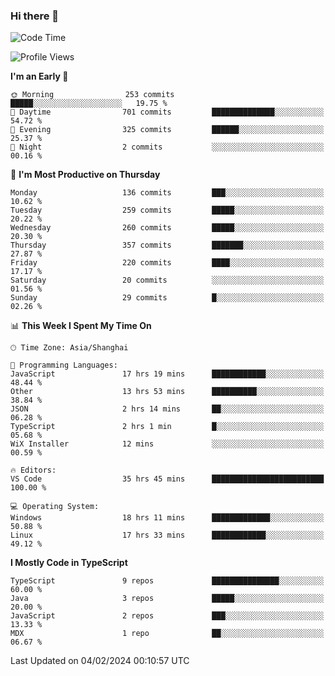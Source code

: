 ### Hi there 👋

<!--
**waynelwz/waynelwz** is a ✨ _special_ ✨ repository because its `README.md` (this file) appears on your GitHub profile.

Here are some ideas to get you started:

- 🔭 I’m currently working on ...
- 🌱 I’m currently learning ...
- 👯 I’m looking to collaborate on ...
- 🤔 I’m looking for help with ...
- 💬 Ask me about ...
- 📫 How to reach me: ...
- 😄 Pronouns: ...
- ⚡ Fun fact: ...
-->

<!--START_SECTION:waka-->
![Code Time](http://img.shields.io/badge/Code%20Time-2%2C447%20hrs%2031%20mins-blue)

![Profile Views](http://img.shields.io/badge/Profile%20Views-1-blue)

**I'm an Early 🐤** 

```text
🌞 Morning                253 commits         █████░░░░░░░░░░░░░░░░░░░░   19.75 % 
🌆 Daytime                701 commits         ██████████████░░░░░░░░░░░   54.72 % 
🌃 Evening                325 commits         ██████░░░░░░░░░░░░░░░░░░░   25.37 % 
🌙 Night                  2 commits           ░░░░░░░░░░░░░░░░░░░░░░░░░   00.16 % 
```
📅 **I'm Most Productive on Thursday** 

```text
Monday                   136 commits         ███░░░░░░░░░░░░░░░░░░░░░░   10.62 % 
Tuesday                  259 commits         █████░░░░░░░░░░░░░░░░░░░░   20.22 % 
Wednesday                260 commits         █████░░░░░░░░░░░░░░░░░░░░   20.30 % 
Thursday                 357 commits         ███████░░░░░░░░░░░░░░░░░░   27.87 % 
Friday                   220 commits         ████░░░░░░░░░░░░░░░░░░░░░   17.17 % 
Saturday                 20 commits          ░░░░░░░░░░░░░░░░░░░░░░░░░   01.56 % 
Sunday                   29 commits          █░░░░░░░░░░░░░░░░░░░░░░░░   02.26 % 
```


📊 **This Week I Spent My Time On** 

```text
🕑︎ Time Zone: Asia/Shanghai

💬 Programming Languages: 
JavaScript               17 hrs 19 mins      ████████████░░░░░░░░░░░░░   48.44 % 
Other                    13 hrs 53 mins      ██████████░░░░░░░░░░░░░░░   38.84 % 
JSON                     2 hrs 14 mins       ██░░░░░░░░░░░░░░░░░░░░░░░   06.28 % 
TypeScript               2 hrs 1 min         █░░░░░░░░░░░░░░░░░░░░░░░░   05.68 % 
WiX Installer            12 mins             ░░░░░░░░░░░░░░░░░░░░░░░░░   00.59 % 

🔥 Editors: 
VS Code                  35 hrs 45 mins      █████████████████████████   100.00 % 

💻 Operating System: 
Windows                  18 hrs 11 mins      █████████████░░░░░░░░░░░░   50.88 % 
Linux                    17 hrs 33 mins      ████████████░░░░░░░░░░░░░   49.12 % 
```

**I Mostly Code in TypeScript** 

```text
TypeScript               9 repos             ███████████████░░░░░░░░░░   60.00 % 
Java                     3 repos             █████░░░░░░░░░░░░░░░░░░░░   20.00 % 
JavaScript               2 repos             ███░░░░░░░░░░░░░░░░░░░░░░   13.33 % 
MDX                      1 repo              ██░░░░░░░░░░░░░░░░░░░░░░░   06.67 % 
```




 Last Updated on 04/02/2024 00:10:57 UTC
<!--END_SECTION:waka-->

